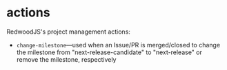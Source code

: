 # actions

RedwoodJS's project management actions:

- `change-milestone`—used when an Issue/PR is merged/closed to change the milestone from "next-release-candidate" to "next-release" or remove the milestone, respectively

